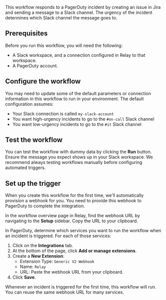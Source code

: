This workflow responds to a PagerDuty incident by creating an issue in Jira and
sending a message to a Slack channel. The urgency of the incident determines
which Slack channel the message goes to.

## Prerequisites

Before you run this workflow, you will need the following:
- A Slack workspace, and a connection configured in Relay to that workspace.
- A PagerDuty account.

## Configure the workflow

You may need to update some of the default parameters or connection information
in this workflow to run in your environment. The default configuration assumes:
- Your Slack connection is called `my-slack-account`
- You want high-urgency incidents to go to the `#on-call` Slack channel
- You want low-urgency incidents to go to the `#it` Slack channel

## Test the workflow

You can test the workflow with dummy data by clicking the **Run** button. Ensure
the message you expect shows up in your Slack workspace. We recommend always
testing workflows manually before configuring automated triggers.

## Set up the trigger

When you create this workflow for the first time, we'll automatically provision
a webhook for you. You need to provide this webhook to PagerDuty to complete the
integration.

In the workflow overview page in Relay, find the webhook URL by navigating to
the **Setup** sidebar. Copy the URL to your clipboard.

In PagerDuty, determine which services you want to run the workflow when an
incident is triggered. For each of those services:

1. Click on the **Integrations** tab.
2. At the bottom of the page, click **Add or manage extensions**.
3. Create a **New Extension**:
   - Extension Type: `Generic V2 Webhook`
   - Name: `Relay`
   - URL: Paste the webhook URL from your clipboard.
4. Click **Save**.

Whenever an incident is triggered for the first time, this workflow will run.
You can reuse the same webhook URL for many services.
